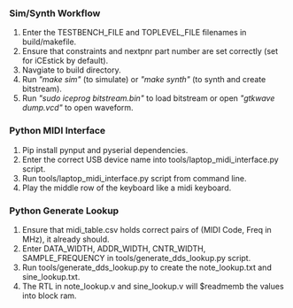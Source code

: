 ### Sim/Synth Workflow
1. Enter the TESTBENCH_FILE and TOPLEVEL_FILE filenames in build/makefile.
2. Ensure that constraints and nextpnr part number are set correctly (set for iCEstick by default).
3. Navgiate to build directory.
4. Run _"make sim"_ (to simulate) or _"make synth"_ (to synth and create bitstream).
5. Run _"sudo iceprog bitstream.bin"_ to load bitstream or open _"gtkwave dump.vcd"_ to open waveform.

### Python MIDI Interface
1. Pip install pynput and pyserial dependencies.
2. Enter the correct USB device name into tools/laptop_midi_interface.py script.
3. Run tools/laptop_midi_interface.py script from command line.
4. Play the middle row of the keyboard like a midi keyboard.

### Python Generate Lookup
1. Ensure that midi_table.csv holds correct pairs of (MIDI Code, Freq in MHz), it already should.
2. Enter DATA_WIDTH, ADDR_WIDTH, CNTR_WIDTH, SAMPLE_FREQUENCY in tools/generate_dds_lookup.py script.
3. Run tools/generate_dds_lookup.py to create the note_lookup.txt and sine_lookup.txt.
4. The RTL in note_lookup.v and sine_lookup.v will $readmemb the values into block ram.